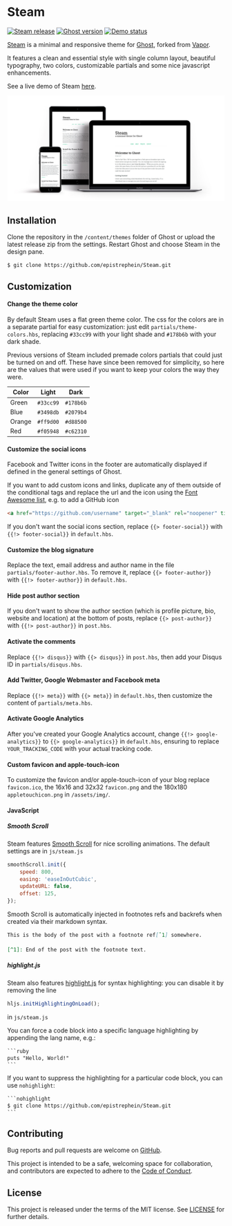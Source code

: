 # Steam
[![Steam release](https://img.shields.io/github/release/epistrephein/Steam.svg?style=flat-square)](https://github.com/epistrephein/Steam/releases/latest)
[![Ghost version](https://img.shields.io/badge/ghost-v1.x-brightgreen.svg?style=flat-square)](https://github.com/TryGhost/Ghost)
[![Demo status](https://img.shields.io/website-online-offline-brightgreen-red/https/dev.epistrephe.in/steam.svg?label=demo&style=flat-square)](https://dev.epistrephe.in/steam)

[Steam](https://github.com/epistrephein/Steam) is a minimal and responsive theme for [Ghost](http://ghost.org/), forked from [Vapor](https://github.com/sethlilly/Vapor).

It features a clean and essential style with single column layout, beautiful typography, two colors, customizable partials and some nice javascript enhancements.

See a live demo of Steam [here](https://dev.epistrephe.in/steam).

[![Steam showcase](assets/screenshots/showcase-responsive.jpg)](https://dev.epistrephe.in/steam)

## Installation
Clone the repository in the `/content/themes` folder of Ghost or upload the latest release zip from the settings. Restart Ghost and choose Steam in the design pane.

    $ git clone https://github.com/epistrephein/Steam.git

## Customization

#### Change the theme color
By default Steam uses a flat green theme color. The css for the colors are in a separate partial for easy customization: just edit `partials/theme-colors.hbs`, replacing `#33cc99` with your light shade and `#178b6b` with your dark shade.

Previous versions of Steam included premade colors partials that could just be turned on and off. These have since been removed for simplicity, so here are the values that were used if you want to keep your colors the way they were.

| Color  | Light     | Dark      |
|--------|-----------|-----------|
| Green  | `#33cc99` | `#178b6b` |
| Blue   | `#3498db` | `#2079b4` |
| Orange | `#ff9d00` | `#d88500` |
| Red    | `#f05948` | `#c62310` |

#### Customize the social icons
Facebook and Twitter icons in the footer are automatically displayed if defined in the general settings of Ghost.

If you want to add custom icons and links, duplicate any of them outside of the conditional tags and replace the url and the icon using the [Font Awesome list](http://fontawesome.io/icons/), e.g. to add a GitHub icon

```html
<a href="https://github.com/username" target="_blank" rel="noopener" title="GitHub"><i class="fa fa-2x fa-fw fa-github"></i> <span class="hidden">GitHub</span></a>
```

If you don't want the social icons section, replace `{{> footer-social}}` with `{{!> footer-social}}` in `default.hbs`.

#### Customize the blog signature
Replace the text, email address and author name in the file `partials/footer-author.hbs`.
To remove it, replace `{{> footer-author}}` with `{{!> footer-author}}` in `default.hbs`.

#### Hide post author section
If you don't want to show the author section (which is profile picture, bio, website and location) at the bottom of posts, replace `{{> post-author}}` with `{{!> post-author}}` in `post.hbs`.

#### Activate the comments
Replace `{{!> disqus}}` with `{{> disqus}}` in `post.hbs`, then add your Disqus ID in `partials/disqus.hbs`.

#### Add Twitter, Google Webmaster and Facebook meta
Replace `{{!> meta}}` with `{{> meta}}` in `default.hbs`, then customize the content of `partials/meta.hbs`.

#### Activate Google Analytics
After you've created your Google Analytics account, change `{{!> google-analytics}}` to `{{> google-analytics}}` in `default.hbs`, ensuring to replace `YOUR_TRACKING_CODE` with your actual tracking code.

#### Custom favicon and apple-touch-icon
To customize the favicon and/or apple-touch-icon of your blog replace `favicon.ico`, the 16x16 and 32x32 `favicon.png` and the 180x180 `appletouchicon.png` in `/assets/img/`.

#### JavaScript
##### Smooth Scroll
Steam features [Smooth Scroll](https://github.com/cferdinandi/smooth-scroll) for nice scrolling animations. The default settings are in `js/steam.js`

```javascript
smoothScroll.init({
    speed: 800,
    easing: 'easeInOutCubic',
    updateURL: false,
    offset: 125,
});
```

Smooth Scroll is automatically injected in footnotes refs and backrefs when created via their markdown syntax.

```md
This is the body of the post with a footnote ref[ˆ1] somewhere.

[^1]: End of the post with the footnote text.
```

##### highlight.js
Steam also features [highlight.js](https://highlightjs.org) for syntax highlighting: you can disable it by removing the line

```javascript
hljs.initHighlightingOnLoad();
```

in `js/steam.js`

You can force a code block into a specific language highlighting by appending the lang name, e.g.:

    ```ruby
    puts "Hello, World!"
    ```

If you want to suppress the highlighting for a particular code block, you can use `nohighlight`:

    ```nohighlight
    $ git clone https://github.com/epistrephein/Steam.git
    ```

## Contributing
Bug reports and pull requests are welcome on [GitHub](https://github.com/epistrephein/Steam).

This project is intended to be a safe, welcoming space for collaboration, and contributors are expected to adhere to the [Code of Conduct](CODE_OF_CONDUCT.md).

## License
This project is released under the terms of the MIT license. See [LICENSE](LICENSE) for further details.
